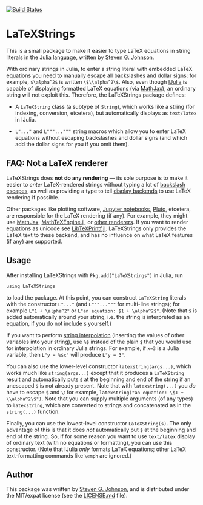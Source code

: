 [![Build Status](https://github.com/JuliaStrings/LaTeXStrings.jl/workflows/CI/badge.svg)](https://github.com/JuliaStrings/LaTeXStrings.jl/actions)

# LaTeXStrings

This is a small package to make it easier to type LaTeX equations in
string literals in the [Julia language](http://julialang.org/),
written by [Steven G. Johnson](http://math.mit.edu/~stevenj).

With ordinary strings in Julia, to enter a string literal with
embedded LaTeX equations you need to manually escape all backslashes
and dollar signs: for example, `$\alpha^2$` is written
`\$\\alpha^2\$`.  Also, even though
[IJulia](https://github.com/JuliaLang/IJulia.jl) is capable of
displaying formatted LaTeX equations (via
[MathJax](http://www.mathjax.org/)), an ordinary string will not
exploit this.  Therefore, the LaTeXStrings package defines:

* A `LaTeXString` class (a subtype of `String`), which works like
  a string (for indexing, conversion, etcetera), but automatically displays
  as `text/latex` in IJulia.

* `L"..."` and `L"""..."""` string macros which allow you to enter
  LaTeX equations without escaping backslashes and dollar signs
  (and which add the dollar signs for you if you omit them).
  
## FAQ: Not a LaTeX renderer

LaTeXStrings does **not do any rendering** — its sole purpose is to make it easier to *enter* LaTeX-rendered strings without typing a lot of [backslash escapes](https://xkcd.com/1638), as well as providing a type to tell [display backends](https://docs.julialang.org/en/v1/base/io-network/#Multimedia-I/O) to use LaTeX rendering if possible.

Other packages like plotting software, [Jupyter notebooks](https://github.com/JuliaLang/IJulia.jl), [Pluto](https://github.com/fonsp/Pluto.jl), etcetera, are responsible for the LaTeX rendering (if any).  For example, they might use [MathJax](https://www.mathjax.org/), [MathTeXEngine.jl](https://github.com/Kolaru/MathTeXEngine.jl), or [other renderers](https://matplotlib.org/2.0.2/users/mathtext.html). If you want to render equations as unicode see [LibTeXPrintf.jl](https://github.com/JuliaStrings/LibTeXPrintf.jl). LaTeXStrings only provides the LaTeX text to these backend, and has no influence on what LaTeX features (if any) are supported.

## Usage

After installing LaTeXStrings with `Pkg.add("LaTeXStrings")` in Julia, run

```
using LaTeXStrings
```

to load the package.  At this point, you can construct `LaTeXString`
literals with the constructor `L"..."` (and `L"""..."""` for multi-line
strings); for example `L"1 + \alpha^2"` or `L"an equation: $1 +
\alpha^2$"`.  (Note that `$` is added automatically around your
string, i.e. the string is interpreted as an equation, if you do not
include `$` yourself.)

If you want to perform [string
interpolation](https://docs.julialang.org/en/v1/manual/strings/#string-interpolation)
(inserting the values of other variables into your string), use `%$` instead of
the plain `$` that you would use for interpolation in ordinary Julia strings.
For example, if `x=3` is a Julia variable, then `L"y = %$x"` will produce `L"y = 3"`.

You can also use the lower-level constructor `latexstring(args...)`,
which works much like `string(args...)` except that it produces a
`LaTeXString` result and automatically puts `$` at the beginning and
end of the string if an unescaped `$` is not already present.  Note
that with `latexstring(...)` you *do* have to escape `$` and `\`: for
example, `latexstring("an equation: \$1 + \\alpha^2\$")`.
Note that you can supply multiple arguments (of any types) to `latexstring`, which are converted to
strings and concatenated as in the `string(...)` function.

Finally, you can use the lowest-level constructor
`LaTeXString(s)`.  The only advantage of this is that it
does *not* automatically put `$` at the beginning and end of the
string.  So, if for some reason you want to use `text/latex` display
of ordinary text (with no equations or formatting), you can use this
constructor.  (Note that IJulia *only* formats LaTeX equations; other
LaTeX text-formatting commands like `\emph` are ignored.)

## Author

This package was written by [Steven
G. Johnson](http://math.mit.edu/~stevenj/), and is distributed under
the MIT/expat license (see the [LICENSE.md](LICENSE.md) file).
